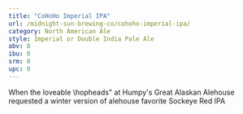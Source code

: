 ```yaml
---
title: "CoHoHo Imperial IPA"
url: /midnight-sun-brewing-co/cohoho-imperial-ipa/
category: North American Ale
style: Imperial or Double India Pale Ale
abv: 8
ibu: 0
srm: 0
upc: 0
---
```

When the loveable \hopheads\" at Humpy's Great Alaskan Alehouse requested a winter version of alehouse favorite Sockeye Red IPA
